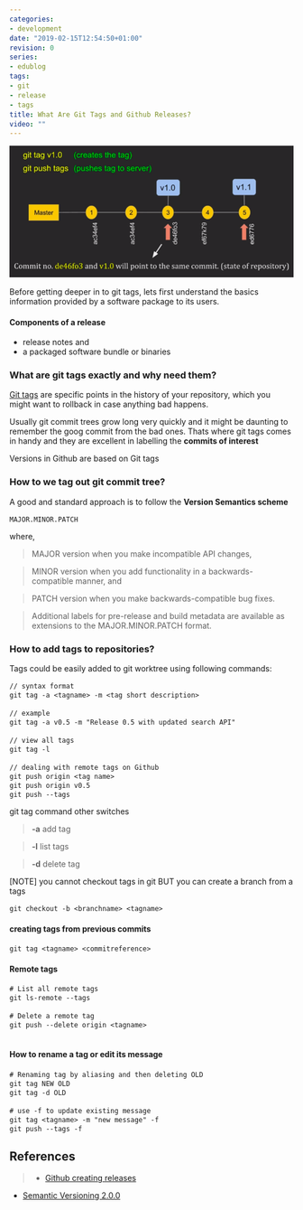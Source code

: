 ```yaml
---
categories:
- development
date: "2019-02-15T12:54:50+01:00"
revision: 0
series:
- edublog
tags:
- git
- release
- tags
title: What Are Git Tags and Github Releases?
video: ""
---
```


![Git tags](git-tags.png)


Before getting deeper in to git tags, lets first understand the
basics information provided by a software package to its users.

#### Components of a release

* release notes and
* a packaged software bundle or binaries

### What are git tags exactly and why need them?

[Git tags](https://git-scm.com/book/en/v2/Git-Basics-Tagging) are specific points
in the history of your repository, which you might want to rollback in case anything bad happens.

Usually git commit trees grow long very quickly and it might be daunting to remember the
goog commit from the bad ones. Thats where git tags comes in handy and they are excellent in
labelling the **commits of interest**

Versions in Github are based on Git tags




### How to we tag out git commit tree?

A good and standard approach is to follow the **Version Semantics scheme**
```
MAJOR.MINOR.PATCH
```
where,

> MAJOR version when you make incompatible API changes,

> MINOR version when you add functionality in a backwards-compatible manner, and

> PATCH version when you make backwards-compatible bug fixes.

> Additional labels for pre-release and build metadata are available as extensions to the MAJOR.MINOR.PATCH format.

### How to add tags to repositories?

Tags could be easily added to git worktree using following commands:
```
// syntax format
git tag -a <tagname> -m <tag short description>

// example
git tag -a v0.5 -m "Release 0.5 with updated search API"

// view all tags
git tag -l

// dealing with remote tags on Github
git push origin <tag name>
git push origin v0.5
git push --tags
```

git tag command other switches
> **-a** add tag

> **-l** list tags

> **-d** delete tag


[NOTE] you cannot checkout tags in git BUT you can create a branch from a tags

```
git checkout -b <branchname> <tagname>
```

#### creating tags from previous commits
```
git tag <tagname> <commitreference>
```

#### Remote tags 
```
# List all remote tags
git ls-remote --tags

# Delete a remote tag
git push --delete origin <tagname>


```

#### How to rename a tag or edit its message
```
# Renaming tag by aliasing and then deleting OLD
git tag NEW OLD
git tag -d OLD

# use -f to update existing message
git tag <tagname> -m "new message" -f
git push --tags -f
```

## References
> * [Github creating releases](https://help.github.com/articles/creating-releases/)
* [Semantic Versioning 2.0.0](https://semver.org/)
